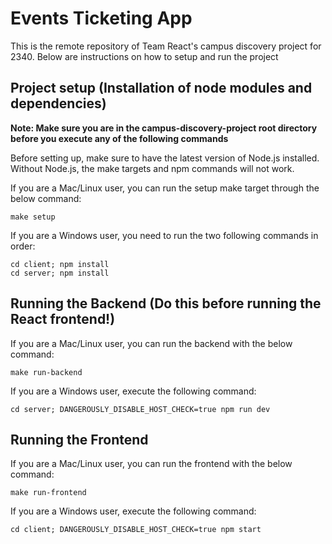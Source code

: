 # Events Ticketing App
This is the remote repository of Team React's campus discovery project for 2340. Below are instructions on how to setup and run the project

## Project setup (Installation of node modules and dependencies)
**Note: Make sure you are in the campus-discovery-project root directory before you execute any of the following commands**


Before setting up, make sure to have the latest version of Node.js installed. Without Node.js, the make targets and npm commands will not work.

If you are a Mac/Linux user, you can run the setup make target through the below command:
```
make setup
```

If you are a Windows user, you need to run the two following commands in order:
```
cd client; npm install
cd server; npm install
```

## Running the Backend (Do this before running the React frontend!)
If you are a Mac/Linux user, you can run the backend with the below command:
```
make run-backend
```

If you are a Windows user, execute the following command:
```
cd server; DANGEROUSLY_DISABLE_HOST_CHECK=true npm run dev
```


## Running the Frontend
If you are a Mac/Linux user, you can run the frontend with the below command:
```
make run-frontend
```

If you are a Windows user, execute the following command:
```
cd client; DANGEROUSLY_DISABLE_HOST_CHECK=true npm start
```
